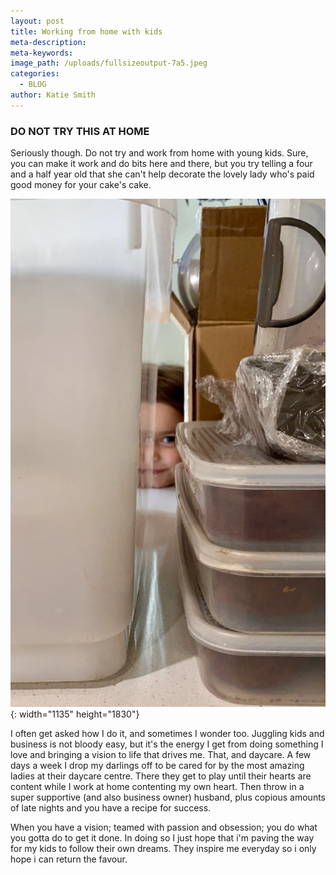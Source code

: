 ```yaml
---
layout: post
title: Working from home with kids
meta-description:
meta-keywords:
image_path: /uploads/fullsizeoutput-7a5.jpeg
categories:
  - BLOG
author: Katie Smith
---
```


### DO NOT TRY THIS AT HOME

Seriously though. Do not try and work from home with young kids. Sure, you can make it work and do bits here and there, but you try telling a four and a half year old that she can't help decorate the lovely lady who's paid good money for your cake's cake.

![](/uploads/fullsizeoutput-7aa.jpeg){: width="1135" height="1830"}

I often get asked how I do it, and sometimes I wonder too. Juggling kids and business is not bloody easy, but it's the energy I get from doing something I love and bringing a vision to life that drives me. That, and daycare. A few days a week I drop my darlings off to be cared for by the most amazing ladies at their daycare centre. There they get to play until their hearts are content while I work at home contenting my own heart. Then throw in a super supportive (and also business owner) husband, plus copious amounts of late nights and you have a recipe for success.&nbsp;

When you have a vision; teamed with passion and obsession; you do what you gotta do to get it done. In doing so I just hope that i'm paving the way for my kids to follow their own dreams. They inspire me everyday so i only hope i can return the favour.